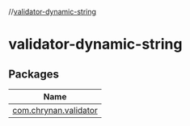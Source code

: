 //[validator-dynamic-string](index.md)



# validator-dynamic-string  


## Packages  
  
|  Name | 
|---|
| <a name="com.chrynan.validator////PointingToDeclaration/"></a>[com.chrynan.validator](validator-dynamic-string/com.chrynan.validator/index.md)|

